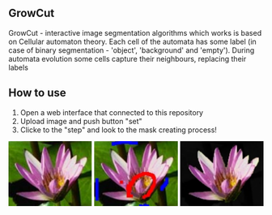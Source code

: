 ## GrowCut


GrowCut - interactive image segmentation algorithms which works is based on Cellular automaton theory. Each cell of the automata has some label (in case of binary segmentation - 'object', 'background' and 'empty'). During automata evolution some cells capture their neighbours, replacing their labels

## How to use
1. Open a web interface that connected to this repository
2. Upload image and push button "set"
3. Clicke to the "step" and look to the mask creating process!


<img src="https://github.com/MrGelatine/GrowCut/blob/main/growcut_example.jpg" />
